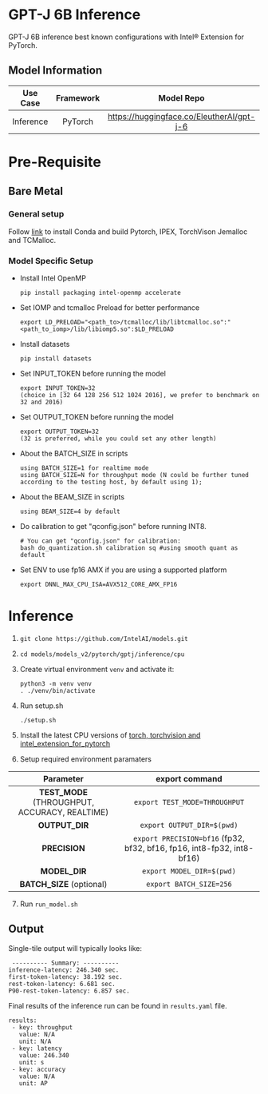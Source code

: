 # GPT-J 6B Inference

GPT-J 6B inference best known configurations with Intel® Extension for PyTorch.

## Model Information

| **Use Case** | **Framework** | **Model Repo** | **Branch/Commit/Tag** | **Optional Patch** |
|:---:| :---: |:--------------:|:---------------------:|:------------------:|
|  Inference   |    PyTorch    |       https://huggingface.co/EleutherAI/gpt-j-6       |           -           |         -          |

# Pre-Requisite
## Bare Metal
### General setup

Follow [link](https://github.com/IntelAI/models/blob/master/docs/general/pytorch/BareMetalSetup.md) to install Conda and build Pytorch, IPEX, TorchVison Jemalloc and TCMalloc.

### Model Specific Setup

* Install Intel OpenMP
  ```
  pip install packaging intel-openmp accelerate
  ```
* Set IOMP and tcmalloc Preload for better performance
  ```
  export LD_PRELOAD="<path_to>/tcmalloc/lib/libtcmalloc.so":"<path_to_iomp>/lib/libiomp5.so":$LD_PRELOAD
  ```

* Install datasets
  ```
  pip install datasets
  ```

* Set INPUT_TOKEN before running the model
  ```
  export INPUT_TOKEN=32
  (choice in [32 64 128 256 512 1024 2016], we prefer to benchmark on 32 and 2016)
  ```

* Set OUTPUT_TOKEN before running the model
  ```
  export OUTPUT_TOKEN=32
  (32 is preferred, while you could set any other length)
  ```

* About the BATCH_SIZE in scripts
  ```
  using BATCH_SIZE=1 for realtime mode
  using BATCH_SIZE=N for throughput mode (N could be further tuned according to the testing host, by default using 1);
  ```

* About the BEAM_SIZE in scripts
  ```
  using BEAM_SIZE=4 by default
  ```

* Do calibration to get "qconfig.json" before running INT8.
  ```
  # You can get "qconfig.json" for calibration:
  bash do_quantization.sh calibration sq #using smooth quant as default

  ```

* Set ENV to use fp16 AMX if you are using a supported platform
  ```
  export DNNL_MAX_CPU_ISA=AVX512_CORE_AMX_FP16
  ```


# Inference
1. `git clone https://github.com/IntelAI/models.git`
2. `cd models/models_v2/pytorch/gptj/inference/cpu`
3. Create virtual environment `venv` and activate it:
    ```
    python3 -m venv venv
    . ./venv/bin/activate
    ```
4. Run setup.sh
    ```
    ./setup.sh
    ```
5. Install the latest CPU versions of [torch, torchvision and intel_extension_for_pytorch](https://intel.github.io/intel-extension-for-pytorch/index.html#installation)


6. Setup required environment paramaters

| **Parameter**                |                                  **export command**                                  |
|:---------------------------:|:------------------------------------------------------------------------------------:|
| **TEST_MODE** (THROUGHPUT, ACCURACY, REALTIME)              | `export TEST_MODE=THROUGHPUT`                  |
| **OUTPUT_DIR**               |                               `export OUTPUT_DIR=$(pwd)`                               |
| **PRECISION**     |                  `export PRECISION=bf16` (fp32, bf32, bf16, fp16, int8-fp32, int8-bf16) |
| **MODEL_DIR**               |                               `export MODEL_DIR=$(pwd)`                               |
| **BATCH_SIZE** (optional)    |                               `export BATCH_SIZE=256`                                |

7. Run `run_model.sh`

## Output

Single-tile output will typically looks like:

```
 ---------- Summary: ----------
inference-latency: 246.340 sec.
first-token-latency: 38.192 sec.
rest-token-latency: 6.681 sec.
P90-rest-token-latency: 6.857 sec.
```
Final results of the inference run can be found in `results.yaml` file.
```
results:
 - key: throughput
   value: N/A
   unit: N/A
 - key: latency
   value: 246.340
   unit: s
 - key: accuracy
   value: N/A
   unit: AP
```
